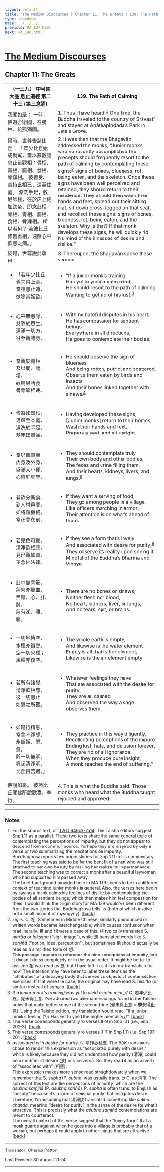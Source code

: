 ```yaml
---
layout: default
title: 'The Medium Discourses | Chapter 11: The Greats | 139. The Path of Calming'
type: kramdown
base: ../../../
previous: MA_137.html
next: MA_140.html
---
```


<h1><a href='index.html'>The Medium Discourses</a></h1>
<h2>Chapter 11: The Greats</h2>

<table class="trans">
  <th class='ch'>（一三九） 中阿含 大品 息止道經 第二十三 (第三念誦)</th>
  <th class='en'>139. The Path of Calming</th>
  <tr>
    <td title='t125.2.646c11'>我聞如是： 一時，佛遊舍衛國，在勝林、給孤獨園。</td>
    <td id='p1'>1. Thus I have heard:<sup id="ref1"><a href="#n1">1</a></sup> One time, the Buddha traveled to the country of Śrāvastī and stayed at Anāthapiṇḍada’s Park in Jeta’s Grove.</td>
  </tr>
  <tr>
    <td title='t125.2.646c12'>爾時，世尊告諸比丘： 「年少比丘始成就戒，當以數數詣息止道觀相：骨相、青相、腐相、食相、骨鏁相。 彼善受、善持此相已，還至住處。 澡洗手足，敷尼師檀，在於床上結加趺坐，即念此相：骨相、青相、腐相、食相、骨鏁相。 所以者何？ 若彼比丘修習此相，速除心中欲恚之病。」</td>
    <td id='p2'>2. It was then that the Bhagavān addressed the monks, “Junior monks who’ve recently accomplished the precepts should frequently resort to the path of calming by contemplating these signs:<sup id="ref2"><a href="#n2">2</a></sup> signs of bones, blueness, rot, being eaten, and the skeleton. Once these signs have been well perceived and retained, they should return to their residence. They should then wash their hands and feet, spread out their sitting mat, sit down cross-legged on that seat, and recollect these signs: signs of bones, blueness, rot, being eaten, and the skeleton. Why is that? If that monk develops these signs, he will quickly rid his mind of the illnesses of desire and dislike.”</td>
  </tr>
  <tr>
    <td title='t125.2.646c18'>於是，世尊說此頌曰：</td>
    <td id='p3'>3. Thereupon, the Bhagavān spoke these verses:</td>
  </tr>
<tr>
  <td title='t26.1.646c19'><ul class='verse'>
    <li>「若年少比丘<br/>
    覺未得上意，<br/>
    當詣息止道，<br/>
    欲除其婬欲。</li>
  </ul></td>
  <td><ul class='verse'>
    <li>“If a junior monk’s training<br/>
    Has yet to yield a calm mind,<br/>
    He should resort to the path of calming<br/>
    Wanting to get rid of his lust.<sup id="ref3"><a href="#n3">3</a></sup></li>
  </ul></td>
</tr>
<tr>
  <td title='t26.1.646c21'><ul class='verse'>
    <li>心中無恚諍，<br/>
    慈愍於眾生。<br/>
    遍滿一切方，<br/>
    往至觀諸身。</li>
  </ul></td>
  <td><ul class='verse'>
    <li>With no hateful disputes in his heart,<br/>
    He has compassion for sentient beings.<br/>
    Everywhere in all directions,<br/>
    He goes to contemplate their bodies.</li>
  </ul></td>
</tr>
<tr>
  <td title='t26.1.646c23'><ul class='verse'>
    <li>當觀於青相<br/>
    及以爛、腐、壞。<br/>
    觀鳥蟲所食<br/>
    骨骨節相連。</li>
  </ul></td>
  <td><ul class='verse'>
    <li>He should observe the sign of blueness<br/>
    And being rotten, putrid, and scattered.<br/>
    Observe them eaten by birds and insects<br/>
    And their bones linked together with sinews.<sup id="ref4"><a href="#n4">4</a></sup></li>
  </ul></td>
</tr>
<tr>
  <td title='t26.1.646c25'><ul class='verse'>
    <li>修習如是相，<br/>
    還歸至本處，<br/>
    澡洗於手足，<br/>
    敷床正基坐。</li>
  </ul></td>
  <td><ul class='verse'>
    <li>Having developed these signs,<br/>
    [Junior monks] return to their homes,<br/>
    Wash their hands and feet,<br/>
    Prepare a seat, and sit upright.</li>
  </ul></td>
</tr>
<tr>
  <td title='t26.1.646c27'><ul class='verse'>
    <li>當以觀真實<br/>
    內身及外身，<br/>
    盛滿大小便，<br/>
    心腎肝肺等。</li>
  </ul></td>
  <td><ul class='verse'>
    <li>They should contemplate truly<br/>
    Their own body and other bodies,<br/>
    The feces and urine filling them,<br/>
    And their hearts, kidneys, livers, and lungs.<sup id="ref5"><a href="#n5">5</a></sup></li>
  </ul></td>
</tr>
<tr>
  <td title='t26.1.646c29'><ul class='verse'>
    <li>若欲分衛食，<br/>
    到人村邑間。<br/>
    如將鎧纏絡，<br/>
    常正念在前。</li>
  </ul></td>
  <td><ul class='verse'>
    <li>If they want a serving of food,<br/>
    They go among people in a village.<br/>
    Like officers marching in armor,<br/>
    Their attention is on what’s ahead of them.</li>
  </ul></td>
</tr>
<tr>
  <td title='t26.1.647a2'><ul class='verse'>
    <li>若見色可愛，<br/>
    清淨欲相應，<br/>
    見已觀如真，<br/>
    正念佛法律。</li>
  </ul></td>
  <td><ul class='verse'>
    <li>If they see a form that’s lovely<br/>
    And associated with desire for purity,<sup id="ref6"><a href="#n6">6</a></sup><br/>
    They observe its reality upon seeing it,<br/>
    Mindful of the Buddha’s Dharma and Vinaya.</li>
  </ul></td>
</tr>
<tr>
  <td title='t26.1.647a4'><ul class='verse'>
    <li>此中無骨筋，<br/>
    無肉亦無血，<br/>
    無腎、心、肝、肺，<br/>
    無有涕、唾、腦。</li>
  </ul></td>
  <td><ul class='verse'>
    <li>There are no bones or sinews,<br/>
    Neither flesh nor blood,<br/>
    No heart, kidneys, liver, or lungs,<br/>
    And no tears, spit, or brains.</li>
  </ul></td>
</tr>
<tr>
  <td title='t26.1.647a6'><ul class='verse'>
    <li>一切地皆空，<br/>
    水種亦復然。<br/>
    空一切火種；<br/>
    風種亦復空。</li>
  </ul></td>
  <td><ul class='verse'>
    <li>The whole earth is empty,<br/>
    And likewise is the water element.<br/>
    Empty is all that is fire element;<br/>
    Likewise is the air element empty.</li>
  </ul></td>
</tr>
<tr>
  <td title='t26.1.647a8'><ul class='verse'>
    <li>若所有諸覺<br/>
    清淨欲相應，<br/>
    彼一切息止<br/>
    如慧之所觀。</li>
  </ul></td>
  <td><ul class='verse'>
    <li>Whatever feelings they have<br/>
    That are associated with the desire for purity,<br/>
    They are all calmed<br/>
    And observed the way a sage observes them.</li>
  </ul></td>
</tr>
<tr>
  <td title='t26.1.647a10'><ul class='verse'>
    <li>如是行精懃，<br/>
    常念不淨想。<br/>
    永斷婬、怒、癡，<br/>
    除一切無明。<br/>
    興起清淨明，<br/>
    比丘得苦邊。」</li>
  </ul></td>
  <td><ul class='verse'>
    <li>They practice in this way diligently,<br/>
    Recollecting perceptions of the impure.<br/>
    Ending lust, hate, and delusion forever,<br/>
    They are rid of all ignorance.<br/>
    When they produce pure insight,<br/>
    A monk reaches the end of suffering.”</li>
  </ul></td>
</tr>
  <tr>
    <td title='t125.2.647a13'>佛說如是。 彼諸比丘聞佛所說歡喜，奉行。</td>
    <td id='p4'>4. This is what the Buddha said. Those monks who heard what the Buddha taught rejoiced and approved.</td>
  </tr>
</table>

<hr/>

<h3 id="notes">Notes</h3>

<ol>
<li id="n1">For the source text, cf. <a href="https://cbetaonline.dila.edu.tw/zh/T01n0026_p0646c09" target="_blank">T26.1.646c9-7a14</a>. The Taisho editors suggest <a href="https://suttacentral.net/snp1.11" target="_blank">Snp 1.11</a> as a parallel. These two texts share the same general topic of contemplating the perceptions of impurity, but they do not appear to descend from a common source. Perhaps they are inspired by only a verse or two summarizing the meditations on impurity.<br/>
Buddhaghosa reports two origin stories for Snp 1.11 in his commentary. The first teaching was said to be for the benefit of a nun who was still attached to her own beauty by making her realize its impermanence. The second teaching was to correct a monk after a beautiful laywoman who had supported him passed away.<br/>
The brief background provided here in MĀ 139 seems to be in a different context of teaching junior monks in general. Also, the verses here begin by saying a monk calms his feelings of dislike by contemplating the bodies of all sentient beings, which then makes him feel compassion for them. I would think the origin story for MĀ 139 would’ve been different from the two stories that Buddhaghosa tells us (both of which involve not a small amount of mysogyny). [<a href="#ref1">back</a>]</li>
<li id="n2"><em>signs.</em> C. 相. Sometimes in Middle Chinese, similarly pronounced or written words became interchangeable, which causes confusion when read literally. 相 and 想 were a case of this. 相 typically translated S. <em>nimitta</em> or <em>lakṣaṇa</em> (“sign, image”), while 想 translated words like S. <em>saṃjñā</em> (“notion, idea, perception”), but sometimes 相 should actually be read as a simplified form of 想.<br/>
This passage appears to reference the nine perceptions of impurity, but it doesn’t do so completely or in the usual order. It might be better to assume 相 was read as 想, but I have left it as it is in my translation for now. The intention may have been to label these items as the “attributes” of a decaying body that served as objects of contemplation exercises. If that were the case, the original may have read S. <em>nimitta</em> (or similar) instead of <em>saṃjñā</em>. [<a href="#ref2">back</a>]</li>
<li id="n3"><em>If a junior monk’s training/ Has yet to yield a calm mind,//</em> C. 若年少比丘，覺未得上意. I’ve adopted two alternate readings found in the Taisho notes that make better sense of the second line (覺未得上意 > <strong>學</strong>未得<strong>止</strong>意). Using the Taisho edition, my translation would read: “If a junior monk’s feeling (?)/ Has yet to yield the higher mentality,//”. [<a href="#ref3">back</a>]</li>
<li id="n4">This verse corresponds generally to verses 8-9 in Snp 1.11 (i.e., Snp 202-3). [<a href="#ref4">back</a>]</li>
<li id="n5">This verse corresponds generally to verses 3-7 in Snp 1.11 (i.e. Snp 197-201). [<a href="#ref5">back</a>]</li>
<li id="n6"><em>associated with desire for purity</em>. C. 清淨欲相應. The BDK translators chose to render this expression as “associated purely with desire,” which is likely because they did not understand how purity (清淨) could be a modifier of desire (欲) or vice versa. So, they read it as an adverb of “associated with” (相應).<br/>
This expression makes more sense read straightfowardly when we remember that S. <em>śubha</em> (P. <em>subha</em>) was usually trans. to C. as 清淨. The subject of this text are the perceptions of impurity, which are the <em>aśubha saṃjñā</em> (P. <em>asubha saññā</em>). P. <em>subha</em> is often trans. to English as “beauty” because it’s a form of sensual purity that instigates desire.<br/>
Therefore, I’m assuming that 清淨欲 translated something like <em>śubha chanda</em>, meaning “desire for purity” in the sense of the desire for what’s attractive. This is precisely what the <em>aśubha saṃjñā</em> contemplations are meant to counteract.<br/>
The overall context of this verse suggest that the “lovely form” that a monk guards against when he goes into a village is probably that of a woman, but perhaps it could apply to other things that are attractive. [<a href="#ref6">back</a>]</li>
</ol>
<hr/>

<p class="translator">Translator: Charles Patton</p>
<p class='revised'>Last Revised: 30 August 2024</p>

<hr/>